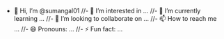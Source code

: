 - 👋 Hi, I’m @sumangal01
//- 👀 I’m interested in ...
//- 🌱 I’m currently learning ...
//- 💞️ I’m looking to collaborate on ...
//- 📫 How to reach me ...
//- 😄 Pronouns: ...
//- ⚡ Fun fact: ...

<!---
sumangal01/sumangal01 is a ✨ special ✨ repository because its `README.md` (this file) appears on your GitHub profile.
You can click the Preview link to take a look at your changes.
--->
